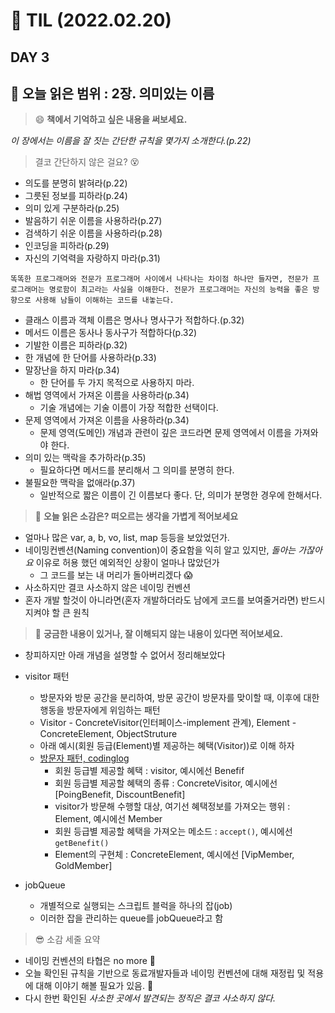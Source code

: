 
# :pencil: TIL (2022.02.20)
## DAY 3
:book: 오늘 읽은 범위 : 2장. 의미있는 이름
---

> :smile: **책에서 기억하고 싶은 내용을 써보세요.**
> 
*이 장에서는 이름을 잘 짓는 간단한 규칙을 몇가지 소개한다.(p.22)*
> 결코 간단하지 않은 걸요? :dizzy_face:

 - 의도를 분명히 밝혀라(p.22)
 - 그릇된 정보를 피하라(p.24)
 - 의미 있게 구분하라(p.25) 
 - 발음하기 쉬운 이름을 사용하라(p.27)
 - 검색하기 쉬운 이름을 사용하라(p.28)
 - 인코딩을 피하라(p.29)
 - 자신의 기억력을 자랑하지 마라(p.31)

```똑똑한 프로그래머와 전문가 프로그래머 사이에서 나타나는 차이점 하나만 들자면, 전문가 프로그래머는 명로함이 최고라는 사실을 이해한다. 전문가 프로그래머는 자신의 능력을 좋은 방향으로 사용해 남들이 이해하는 코드를 내놓는다.```
 - 클래스 이름과 객체 이름은 명사나 명사구가 적합하다.(p.32)
 - 메서드 이름은 동사나 동사구가 적합하다(p.32)
 - 기발한 이름은 피하라(p.32)
 - 한 개념에 한 단어를 사용하라(p.33)
 - 말장난을 하지 마라(p.34)
    * 한 단어를 두 가지 목적으로 사용하지 마라.
 - 해법 영역에서 가져온 이름을 사용하라(p.34)
    * 기술 개념에는 기술 이름이 가장 적합한 선택이다.
 - 문제 영역에서 가져온 이름을 사용하라(p.34)
    * 문제 영역(도메인) 개념과 관련이 깊은 코드라면 문제 영역에서 이름을 가져와야 한다.
 - 의미 있는 맥락을 추가하라(p.35)
    * 필요하다면 메서드를 분리해서 그 의미를 분명히 한다.
 - 불필요한 맥락을 없애라(p.37)
    * 일반적으로 짧은 이름이 긴 이름보다 좋다. 단, 의미가 분명한 경우에 한해서다.
> :thinking: **오늘 읽은 소감은? 떠오르는 생각을 가볍게 적어보세요**
- 얼마나 많은 var, a, b, vo, list, map 등등을 보았었던가.
- 네이밍컨벤션(Naming convention)이 중요함을 익히 알고 있지만, *돌아는 가잖아요* 이유로 허용 했던 예외적인 상황이 얼마나 많았던가
  * 그 코드를 보는 내 머리가 돌아버리겠다 :scream:
- 사소하지만 결코 사소하지 않은 네이밍 컨벤션
- 혼자 개발 할것이 아니라면(혼자 개발하더라도 남에게 코드를 보여줄거라면) 반드시 지켜야 할 큰 원칙

> :mag_right: **궁금한 내용이 있거나, 잘 이해되지 않는 내용이 있다면 적어보세요.**
 - 창피하지만 아래 개념을 설명할 수 없어서 정리해보았다
 - visitor 패턴
    * 방문자와 방문 공간을 분리하여, 방문 공간이 방문자를 맞이할 때, 이후에 대한 행동을 방문자에게 위임하는 패턴
    * Visitor - ConcreteVisitor(인터페이스-implement 관계), Element - ConcreteElement, ObjectStruture
    * 아래 예시(회원 등급(Element)별 제공하는 혜택(Visitor))로 이해 하자
    * [방문자 패턴, codinglog](https://thecodinglog.github.io/design/2019/10/29/visitor-pattern.html)
      + 회원 등급별 제공할 혜택 : visitor, 예시에선 Benefif
      + 회원 등급별 제공할 혜택의 종류 : ConcreteVisitor, 예시에선 [PoingBenefit, DiscountBenefit]
      + visitor가 방문해 수행할 대상, 여기선 혜택정보를 가져오는 행위 : Element, 예시에선 Member 
      + 회원 등급별 제공할 혜택을 가져오는 메소드 : ```accept()```, 예시에선 ```getBenefit()```
      + Element의 구현체 : ConcreteElement, 예시에선 [VipMember, GoldMember]

 - jobQueue
   * 개별적으로 실행되는 스크립트 블럭을 하나의 잡(job)
   * 이러한 잡을 관리하는 queue를 jobQueue라고 함

> :sunglasses: 소감 세줄 요약
 - 네이밍 컨벤션의 타협은 no more :punch:
 - 오늘 확인된 규칙을 기반으로 동료개발자들과 네이밍 컨벤션에 대해 재정립 및 적용에 대해 이야기 해볼 필요가 있음. :handshake:
 - 다시 한번 확인된 *사소한 곳에서 발견되는 정직은 결코 사소하지 않다.*
 
 